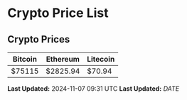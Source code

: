 # Crypto Price List

## Crypto Prices
| Bitcoin | Ethereum | Litecoin |
| ------- | -------- | -------- |
| $75115 | $2825.94 | $70.94 |
**Last Updated:** 2024-11-07 09:31 UTC
**Last Updated:** $DATE$
